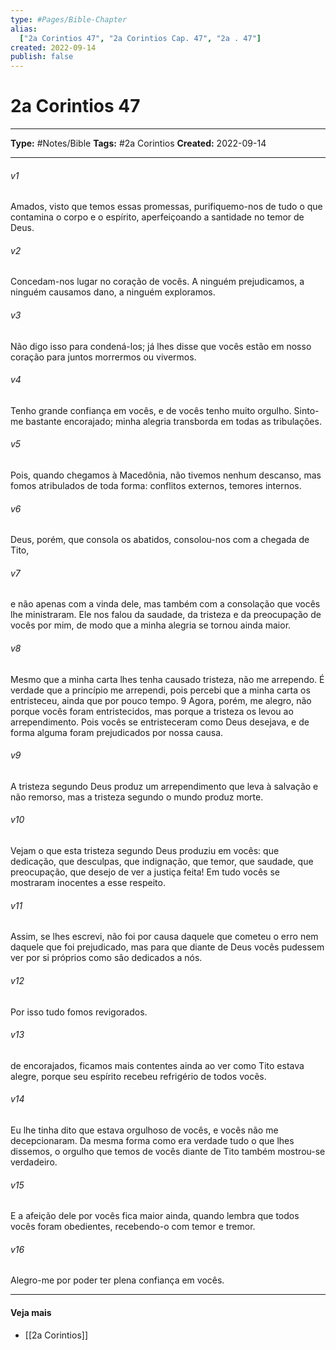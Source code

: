 ```yaml
---
type: #Pages/Bible-Chapter
alias:
  ["2a Corintios 47", "2a Corintios Cap. 47", "2a . 47"]
created: 2022-09-14
publish: false
---
```


# 2a Corintios 47

---

**Type:** #Notes/Bible
**Tags:** #2a Corintios
**Created:** 2022-09-14

---

###### v1
Amados, visto que temos essas promessas, purifiquemo-nos de tudo o que contamina o corpo e o espírito, aperfeiçoando a santidade no temor de Deus.
###### v2
Concedam-nos lugar no coração de vocês. A ninguém prejudicamos, a ninguém causamos dano, a ninguém exploramos.
###### v3
Não digo isso para condená-los; já lhes disse que vocês estão em nosso coração para juntos morrermos ou vivermos.
###### v4
Tenho grande confiança em vocês, e de vocês tenho muito orgulho. Sinto-me bastante encorajado; minha alegria transborda em todas as tribulações.
###### v5
Pois, quando chegamos à Macedônia, não tivemos nenhum descanso, mas fomos atribulados de toda forma: conflitos externos, temores internos.
###### v6
Deus, porém, que consola os abatidos, consolou-nos com a chegada de Tito,
###### v7
e não apenas com a vinda dele, mas também com a consolação que vocês lhe ministraram. Ele nos falou da saudade, da tristeza e da preocupação de vocês por mim, de modo que a minha alegria se tornou ainda maior.
###### v8
Mesmo que a minha carta lhes tenha causado tristeza, não me arrependo. É verdade que a princípio me arrependi, pois percebi que a minha carta os entristeceu, ainda que por pouco tempo. 9 Agora, porém, me alegro, não porque vocês foram entristecidos, mas porque a tristeza os levou ao arrependimento. Pois vocês se entristeceram como Deus desejava, e de forma alguma foram prejudicados por nossa causa.
###### v9
A tristeza segundo Deus produz um arrependimento que leva à salvação e não remorso, mas a tristeza segundo o mundo produz morte.
###### v10
Vejam o que esta tristeza segundo Deus produziu em vocês: que dedicação, que desculpas, que indignação, que temor, que saudade, que preocupação, que desejo de ver a justiça feita! Em tudo vocês se mostraram inocentes a esse respeito.
###### v11
Assim, se lhes escrevi, não foi por causa daquele que cometeu o erro nem daquele que foi prejudicado, mas para que diante de Deus vocês pudessem ver por si próprios como são dedicados a nós.
###### v12
Por isso tudo fomos revigorados.
###### v13
de encorajados, ficamos mais contentes ainda ao ver como Tito estava alegre, porque seu espírito recebeu refrigério de todos vocês.
###### v14
Eu lhe tinha dito que estava orgulhoso de vocês, e vocês não me decepcionaram. Da mesma forma como era verdade tudo o que lhes dissemos, o orgulho que temos de vocês diante de Tito também mostrou-se verdadeiro.
###### v15
E a afeição dele por vocês fica maior ainda, quando lembra que todos vocês foram obedientes, recebendo-o com temor e tremor.
###### v16
Alegro-me por poder ter plena confiança em vocês.


---

#### Veja mais

- [[2a Corintios]]
